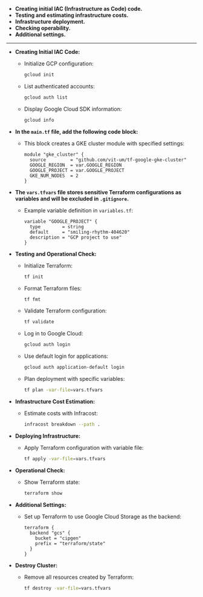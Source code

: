- **Creating initial IAC (Infrastructure as Code) code.**  
- **Testing and estimating infrastructure costs.**  
- **Infrastructure deployment.**  
- **Checking operability.**  
- **Additional settings.**  

------

- **Creating Initial IAC Code:**
  - Initialize GCP configuration:
    ```bash
    gcloud init
    ```
  - List authenticated accounts:
    ```bash
    gcloud auth list
    ```
  - Display Google Cloud SDK information:
    ```bash
    gcloud info
    ```

- **In the `main.tf` file, add the following code block:**
  - This block creates a GKE cluster module with specified settings:
    ```hcl
    module "gke_cluster" {
      source         = "github.com/vit-um/tf-google-gke-cluster"
      GOOGLE_REGION  = var.GOOGLE_REGION
      GOOGLE_PROJECT = var.GOOGLE_PROJECT
      GKE_NUM_NODES  = 2
    }
    ```

- **The `vars.tfvars` file stores sensitive Terraform configurations as variables and will be excluded in `.gitignore`.**

  - Example variable definition in `variables.tf`:
    ```hcl
    variable "GOOGLE_PROJECT" {
      type        = string
      default     = "smiling-rhythm-404620"
      description = "GCP project to use"
    }
    ```

- **Testing and Operational Check:**
  - Initialize Terraform:
    ```bash
    tf init
    ```
  - Format Terraform files:
    ```bash
    tf fmt
    ```
  - Validate Terraform configuration:
    ```bash
    tf validate
    ```
  - Log in to Google Cloud:
    ```bash
    gcloud auth login
    ```
  - Use default login for applications:
    ```bash
    gcloud auth application-default login
    ```
  - Plan deployment with specific variables:
    ```bash
    tf plan -var-file=vars.tfvars
    ```

- **Infrastructure Cost Estimation:**
  - Estimate costs with Infracost:
    ```bash
    infracost breakdown --path .
    ```

- **Deploying Infrastructure:**
  - Apply Terraform configuration with variable file:
    ```bash
    tf apply -var-file=vars.tfvars
    ```

- **Operational Check:**
  - Show Terraform state:
    ```bash
    terraform show 
    ```

- **Additional Settings:**
  - Set up Terraform to use Google Cloud Storage as the backend:
    ```hcl
    terraform {
      backend "gcs" {
        bucket = "cipgen"
        prefix = "terraform/state"
      }
    }
    ```

- **Destroy Cluster:**
  - Remove all resources created by Terraform:
    ```bash
    tf destroy -var-file=vars.tfvars
    ```
